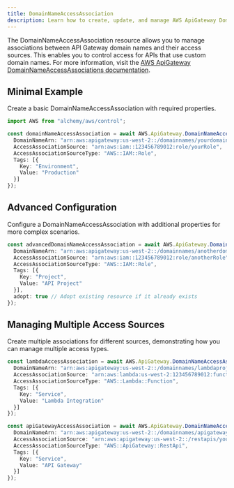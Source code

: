 ```yaml
---
title: DomainNameAccessAssociation
description: Learn how to create, update, and manage AWS ApiGateway DomainNameAccessAssociations using Alchemy Cloud Control.
---
```


The DomainNameAccessAssociation resource allows you to manage associations between API Gateway domain names and their access sources. This enables you to control access for APIs that use custom domain names. For more information, visit the [AWS ApiGateway DomainNameAccessAssociations documentation](https://docs.aws.amazon.com/apigateway/latest/userguide/).

## Minimal Example

Create a basic DomainNameAccessAssociation with required properties.

```ts
import AWS from "alchemy/aws/control";

const domainNameAccessAssociation = await AWS.ApiGateway.DomainNameAccessAssociation("basicAssociation", {
  DomainNameArn: "arn:aws:apigateway:us-west-2::/domainnames/yourdomain.com",
  AccessAssociationSource: "arn:aws:iam::123456789012:role/yourRole",
  AccessAssociationSourceType: "AWS::IAM::Role",
  Tags: [{
    Key: "Environment",
    Value: "Production"
  }]
});
```

## Advanced Configuration

Configure a DomainNameAccessAssociation with additional properties for more complex scenarios.

```ts
const advancedDomainNameAccessAssociation = await AWS.ApiGateway.DomainNameAccessAssociation("advancedAssociation", {
  DomainNameArn: "arn:aws:apigateway:us-west-2::/domainnames/anotherdomain.com",
  AccessAssociationSource: "arn:aws:iam::123456789012:role/anotherRole",
  AccessAssociationSourceType: "AWS::IAM::Role",
  Tags: [{
    Key: "Project",
    Value: "API Project"
  }],
  adopt: true // Adopt existing resource if it already exists
});
```

## Managing Multiple Access Sources

Create multiple associations for different sources, demonstrating how you can manage multiple access types.

```ts
const lambdaAccessAssociation = await AWS.ApiGateway.DomainNameAccessAssociation("lambdaAssociation", {
  DomainNameArn: "arn:aws:apigateway:us-west-2::/domainnames/lambdaproject.com",
  AccessAssociationSource: "arn:aws:lambda:us-west-2:123456789012:function:yourLambdaFunction",
  AccessAssociationSourceType: "AWS::Lambda::Function",
  Tags: [{
    Key: "Service",
    Value: "Lambda Integration"
  }]
});

const apiGatewayAccessAssociation = await AWS.ApiGateway.DomainNameAccessAssociation("apiGatewayAssociation", {
  DomainNameArn: "arn:aws:apigateway:us-west-2::/domainnames/apigatewayproject.com",
  AccessAssociationSource: "arn:aws:apigateway:us-west-2::/restapis/yourApiId",
  AccessAssociationSourceType: "AWS::ApiGateway::RestApi",
  Tags: [{
    Key: "Service",
    Value: "API Gateway"
  }]
});
```